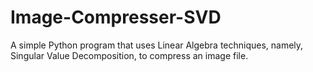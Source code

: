 # Image-Compresser-SVD
A simple Python program that uses Linear Algebra techniques, namely, Singular Value Decomposition, to compress an image file.
